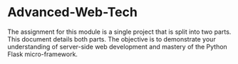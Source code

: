 # Advanced-Web-Tech
The assignment for this module is a single project that is split into two parts. This document details both parts. The objective is to demonstrate your understanding of server-side web development and mastery of the Python Flask micro-framework.
